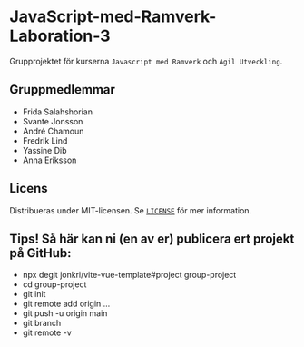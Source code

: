 # JavaScript-med-Ramverk-Laboration-3

Grupprojektet för kurserna `Javascript med Ramverk` och `Agil Utveckling`.

## Gruppmedlemmar

- Frida Salahshorian
- Svante Jonsson
- André Chamoun
- Fredrik Lind
- Yassine Dib
- Anna Eriksson

## Licens

Distribueras under MIT-licensen. Se [`LICENSE`](LICENSE) för mer information.

## Tips! Så här kan ni (en av er) publicera ert projekt på GitHub:

- npx degit jonkri/vite-vue-template#project group-project
- cd group-project
- git init
- git remote add origin ...
- git push -u origin main
- git branch
- git remote -v
